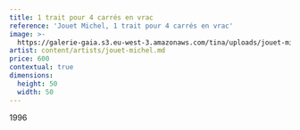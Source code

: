 ```yaml
---
title: 1 trait pour 4 carrés en vrac
reference: 'Jouet Michel, 1 trait pour 4 carrés en vrac'
image: >-
  https://galerie-gaia.s3.eu-west-3.amazonaws.com/tina/uploads/jouet-michel/galerie-gaia-joeut-michel-1-trait-pour-4-carres-1996-011.jpg
artist: content/artists/jouet-michel.md
price: 600
contextual: true
dimensions:
  height: 50
  width: 50
---
```


1996
